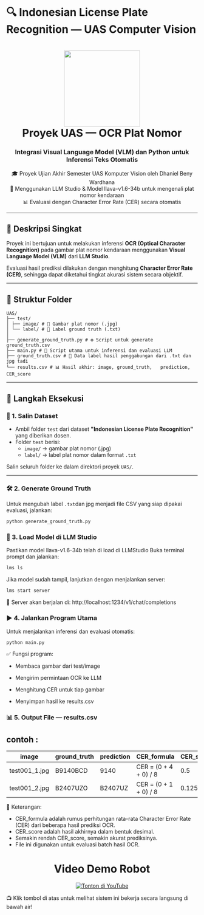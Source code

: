 # 🔍 Indonesian License Plate Recognition — UAS Computer Vision

<h1 align="center">
  <img src="assets/license_plate_ocr.png" width="200"/><br>
  Proyek UAS — OCR Plat Nomor 
</h1>

<h3 align="center">Integrasi Visual Language Model (VLM) dan Python untuk Inferensi Teks Otomatis</h3>

<p align="center">
  🎓 Proyek Ujian Akhir Semester UAS Komputer Vision oleh Dhaniel Beny Wardhana <br>
  🤖 Menggunakan LLM Studio & Model llava-v1.6-34b untuk mengenali plat nomor kendaraan <br>
  📊 Evaluasi dengan Character Error Rate (CER) secara otomatis
</p>

---

## 🧠 Deskripsi Singkat

Proyek ini bertujuan untuk melakukan inferensi **OCR (Optical Character Recognition)** pada gambar plat nomor kendaraan menggunakan **Visual Language Model (VLM)** dari **LLM Studio**.

Evaluasi hasil prediksi dilakukan dengan menghitung **Character Error Rate (CER)**, sehingga dapat diketahui tingkat akurasi sistem secara objektif.

---

## 📁 Struktur Folder
```
UAS/
├── test/
│ ├── image/ # 📸 Gambar plat nomor (.jpg)
│ └── label/ # 📝 Label ground truth (.txt)
│
├── generate_ground_truth.py # ⚙️ Script untuk generate ground_truth.csv 
├── main.py # 🚀 Script utama untuk inferensi dan evaluasi LLM
├── ground_truth.csv # 📄 Data label hasil penggabungan dari .txt dan jpg tadi
└── results.csv # 📊 Hasil akhir: image,	ground_truth,	prediction,	CER_score

```


---

## 🚀 Langkah Eksekusi

### 🧾 1. Salin Dataset
- Ambil folder `test` dari dataset **"Indonesian License Plate Recognition"** yang diberikan dosen.
- Folder `test` berisi:
  - `image/` → gambar plat nomor (.jpg)
  - `label/` → label plat nomor dalam format `.txt`

Salin seluruh folder ke dalam direktori proyek `UAS/`.

---

### 🛠️ 2. Generate Ground Truth
Untuk mengubah label `.txt`dan jpg menjadi file CSV yang siap dipakai evaluasi, jalankan:

```bash
python generate_ground_truth.py
```


### 🤖 3. Load Model di LLM Studio
Pastikan model llava-v1.6-34b telah di load di LLMStudio
Buka terminal prompt dan jalankan:

```bash
lms ls
```
Jika model sudah tampil, lanjutkan dengan menjalankan server:
```bash
lms start server
```
📡 Server akan berjalan di: http://localhost:1234/v1/chat/completions

### ▶️ 4. Jalankan Program Utama
Untuk menjalankan inferensi dan evaluasi otomatis:
```bash
python main.py
```

✅ Fungsi program:

- Membaca gambar dari test/image

- Mengirim permintaan OCR ke LLM

- Menghitung CER untuk tiap gambar

- Menyimpan hasil ke results.csv


### 📊 5. Output File — results.csv
## contoh :

| image           | ground_truth | prediction   | CER_formula           | CER_score |
|-----------------|---------------|-------------|--------------------   |-----------|
| test001_1.jpg	  | B9140BCD      | 9140        | CER = (0 + 4 + 0) / 8 |    0.5    |
| test001_2.jpg   | B2407UZO      | B2407UZ     | CER = (0 + 1 + 0) / 8	|   0.125   |

🔎 Keterangan:

- CER_formula adalah rumus perhitungan rata-rata Character Error Rate (CER) dari beberapa hasil prediksi OCR.
- CER_score adalah hasil akhirnya dalam bentuk desimal.
- Semakin rendah CER_score, semakin akurat prediksinya.
- File ini digunakan untuk evaluasi batch hasil OCR.


<h1 align="center">Video Demo Robot</h1>

<p align="center">
  <a href="https://youtu.be/3hoSv-DILDE" target="_blank">
    <img src="https://img.shields.io/badge/Tonton_Demo-YouTube-red?style=for-the-badge&logo=youtube" alt="Tonton di YouTube"/>
  </a>
</p>

📺 Klik tombol di atas untuk melihat sistem ini bekerja secara langsung di bawah air!





